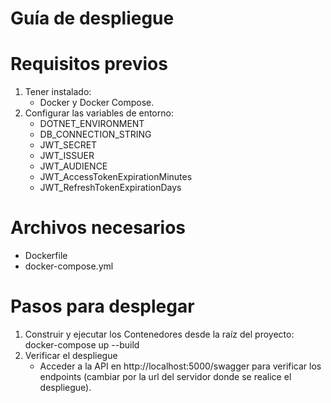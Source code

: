 # Guía de despliegue

# Requisitos previos

1. Tener instalado:
   - Docker y Docker Compose.
2. Configurar las variables de entorno:
   - DOTNET_ENVIRONMENT
   - DB_CONNECTION_STRING
   - JWT_SECRET
   - JWT_ISSUER
   - JWT_AUDIENCE
   - JWT_AccessTokenExpirationMinutes
   - JWT_RefreshTokenExpirationDays

# Archivos necesarios

- Dockerfile
- docker-compose.yml

# Pasos para desplegar

1. Construir y ejecutar los Contenedores desde la raíz del proyecto:
   docker-compose up --build
2. Verificar el despliegue
   - Acceder a la API en http://localhost:5000/swagger para verificar los endpoints (cambiar por la url del servidor donde se realice el despliegue).
